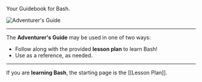 Your Guidebook for Bash.

![Adventurer's Guide](AdventurersGuide.jpg)

---

The **Adventurer's Guide** may be used in one of two ways:

- Follow along with the provided **lesson plan** to learn Bash!
- Use as a reference, as needed.

---

If you are **learning Bash**, the starting page is the [[Lesson Plan]].